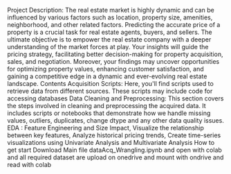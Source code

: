 Project Description: The real estate market is highly dynamic and can be influenced by various factors such as location, property size, amenities, neighborhood, and other related factors. Predicting the accurate price of a property is a crucial task for real estate agents, buyers, and sellers. The ultimate objective is to empower the real estate company with a deeper understanding of the market forces at play. Your insights will guide the pricing strategy, facilitating better decision-making for property acquisition, sales, and negotiation. Moreover, your findings may uncover opportunities for optimizing property values, enhancing customer satisfaction, and gaining a competitive edge in a dynamic and ever-evolving real estate landscape.
Contents
Acquisition Scripts: Here, you'll find scripts used to retrieve data from different sources. These scripts may include code for accessing databases
Data Cleaning and Preprocessing: This section covers the steps involved in cleaning and preprocessing the acquired data. It includes scripts or notebooks that demonstrate how we handle missing values, outliers, duplicates, change dtype and any other data quality issues.
EDA : 	Feature Engineering and Size Impact, Visualize the relationship between key features, Analyze historical pricing trends,   Create time-series visualizations  using Univariate Analysis and Multivariate Analysis
How to get start Download Main file dataAcq_Wrangling.ipynb and open with colab and all required dataset are upload on onedrive and mount with ondrive and read with colab
